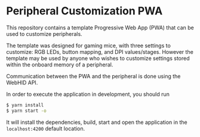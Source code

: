 # Peripheral Customization PWA

This repository contains a template Progressive Web App (PWA) that can be used to customize peripherals.

The template was designed for gaming mice, with three settings to customize: RGB LEDs, button mapping, and DPI values/stages. However the template may be used by anyone who wishes to customize settings stored within the onboard memory of a peripheral.

Communication between the PWA and the peripheral is done using the WebHID API.

In order to execute the application in development, you should run

```sh
$ yarn install
$ yarn start -o
```

It will install the dependencies, build, start and open the application in the
`localhost:4200` default location.
